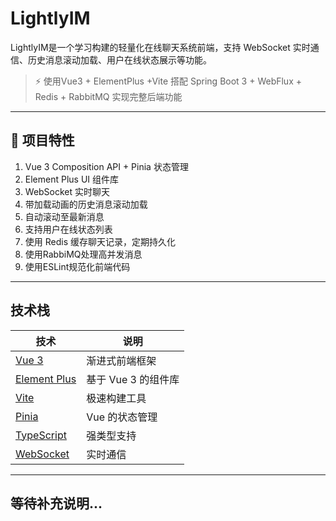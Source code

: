# LightlyIM

LightlyIM是一个学习构建的轻量化在线聊天系统前端，支持 WebSocket 实时通信、历史消息滚动加载、用户在线状态展示等功能。

> ⚡ 使用Vue3 + ElementPlus +Vite 搭配 Spring Boot 3 + WebFlux + Redis + RabbitMQ 实现完整后端功能

---

## 🌟 项目特性

1. Vue 3 Composition API + Pinia 状态管理
2. Element Plus UI 组件库
3. WebSocket 实时聊天
4. 带加载动画的历史消息滚动加载
5. 自动滚动至最新消息
6. 支持用户在线状态列表
7. 使用 Redis 缓存聊天记录，定期持久化
8. 使用RabbiMQ处理高并发消息
9. 使用ESLint规范化前端代码

---

##  技术栈

| 技术                                                                      | 说明            |
|-------------------------------------------------------------------------|---------------|
| [Vue 3](https://cn.vuejs.org/)                                          | 渐进式前端框架       |
| [Element Plus](https://element-plus.org/)                               | 基于 Vue 3 的组件库 |
| [Vite](https://vitejs.dev/)                                             | 极速构建工具        |
| [Pinia](https://pinia.vuejs.org/)                                       | Vue 的状态管理     |
| [TypeScript](https://www.typescriptlang.org/)                           | 强类型支持         |
| [WebSocket](https://developer.mozilla.org/zh-CN/docs/Web/API/WebSocket) | 实时通信          |

---

## 等待补充说明...

